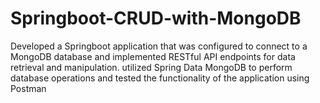# Springboot-CRUD-with-MongoDB
Developed a Springboot application that was configured to connect to a  MongoDB database and implemented RESTful API endpoints for data retrieval and manipulation. utilized  Spring Data MongoDB to perform database operations and tested the functionality of the application  using Postman
